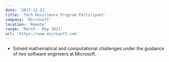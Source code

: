 ```yaml
---
date: '2017-12-21'
title: 'Tech Resilience Program Participant'
company: 'Microsoft'
location: 'Remote'
range: 'March - May 2021'
url: 'https://www.microsoft.com'
---
```


- Solved mathematical and computational challenges under the guidance of two software engineers at Microsoft.

